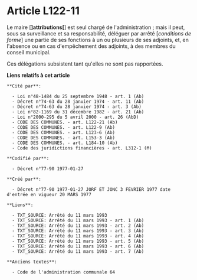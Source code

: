 # Article L122-11

Le maire [**]attributions[**] est seul chargé de l'administration ; mais il peut, sous sa surveillance et sa responsabilité,
déléguer par arrêté [*conditions de forme*] une partie de ses fonctions à un ou plusieurs de ses adjoints, et, en l'absence
ou en cas d'empêchement des adjoints, à des membres du conseil municipal.

Ces délégations subsistent tant qu'elles ne sont pas rapportées.

**Liens relatifs à cet article**

	**Cité par**:

	  - Loi n°48-1484 du 25 septembre 1948 - art. 1 (Ab)
	  - Décret n°74-63 du 28 janvier 1974 - art. 11 (Ab)
	  - Décret n°74-63 du 28 janvier 1974 - art. 3 (Ab)
	  - Loi n°82-1169 du 31 décembre 1982 - art. 21 (Ab)
	  - Loi n°2000-295 du 5 avril 2000 - art. 26 (AbD)
	  - CODE DES COMMUNES. - art. L122-21 (Ab)
	  - CODE DES COMMUNES. - art. L122-9 (Ab)
	  - CODE DES COMMUNES. - art. L123-6 (Ab)
	  - CODE DES COMMUNES. - art. L153-3 (Ab)
	  - CODE DES COMMUNES. - art. L184-10 (Ab)
	  - Code des juridictions financières - art. L312-1 (M)

	**Codifié par**:

	  - Décret n°77-90 1977-01-27

	**Créé par**:

	  - Décret n°77-90 1977-01-27 JORF ET JONC 3 FEVRIER 1977 date d'entrée en vigueur 20 MARS 1977

	**Liens**:

	  - TXT_SOURCE: Arrêté du 11 mars 1993
	  - TXT_SOURCE: Arrêté du 11 mars 1993 - art. 1 (Ab)
	  - TXT_SOURCE: Arrêté du 11 mars 1993 - art. 2 (Ab)
	  - TXT_SOURCE: Arrêté du 11 mars 1993 - art. 3 (Ab)
	  - TXT_SOURCE: Arrêté du 11 mars 1993 - art. 4 (Ab)
	  - TXT_SOURCE: Arrêté du 11 mars 1993 - art. 5 (Ab)
	  - TXT_SOURCE: Arrêté du 11 mars 1993 - art. 6 (Ab)
	  - TXT_SOURCE: Arrêté du 11 mars 1993 - art. 7 (Ab)

	**Anciens textes**:

	  - Code de l'administration communale 64
